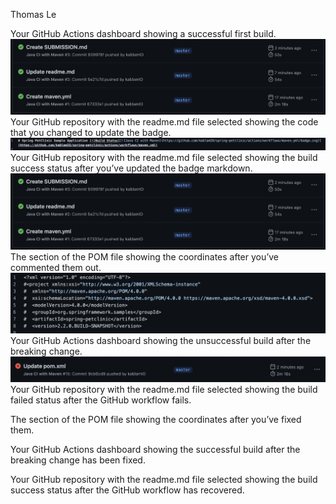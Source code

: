 Thomas Le 

Your GitHub Actions dashboard showing a successful first build.
![Screen Capture #1](images/firstbuild.png)
Your GitHub repository with the readme.md file selected showing the code that you
changed to update the badge.
![Screen Capture #2](images/readmereplace.png)
Your GitHub repository with the readme.md file selected showing the build success
status after you’ve updated the badge markdown.
![Screen Capture #3](images/firstbuild.png)
The section of the POM file showing the coordinates after you’ve commented them
out.
![Screen Capture #4](images/nocoordinates.png)
Your GitHub Actions dashboard showing the unsuccessful build after the breaking
change.
![Screen Capture #5](images/FailedPOMAction.png)
Your GitHub repository with the readme.md file selected showing the build failed
status after the GitHub workflow fails.

The section of the POM file showing the coordinates after you’ve fixed them.

Your GitHub Actions dashboard showing the successful build after the breaking
change has been fixed.

Your GitHub repository with the readme.md file selected showing the build success
status after the GitHub workflow has recovered.
